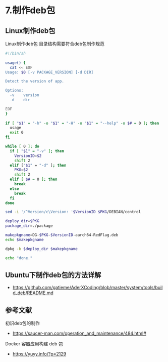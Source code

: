 # 7.制作deb包


## Linux制作deb包

Linux制作deb包 目录结构需要符合deb包制作规范

```sh
#!/bin/sh
 
usage() {
  cat << EOF
Usage: $0 [-v PACKAGE_VERSION] [-d DIR] 

Detect the version of app.

Options:
  -v    version
  -d    dir

EOF
}
 
if [ "$1" = "-h" -o "$1" = "-H" -o "$1" = "--help" -o $# = 0 ]; then
  usage
  exit 0
fi

while [ 0 ]; do
  if [ "$1" = "-v" ]; then
    VersionID=$2
    shift 2
  elif ["$1" = "-d" ]; then
    PKG=$2
    shift 2
  elif [ $# = 0 ]; then
    break
  else
    break
  fi
done

sed -i '/^Version/c\Version: '$VersionID $PKG/DEBIAN/control

deploy_dir=$PKG
package_dir=./package

makepkgname=DG-$PKG-$VersionID-aarch64-RedFlag.deb
echo $makepkgname

dpkg -b $deploy_dir $makepkgname

echo "done."
```


## Ubuntu下制作deb包的方法详解

- https://github.com/gatieme/AderXCoding/blob/master/system/tools/build_deb/README.md




## 参考文献

初识deb包的制作

- https://saucer-man.com/operation_and_maintenance/484.html#


Docker 容器应用构建 deb 包

- https://yuyy.info/?p=2129

